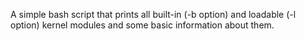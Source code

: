 A simple bash script that prints all built-in (-b option) and loadable (-l option) kernel modules and some basic information about them.
